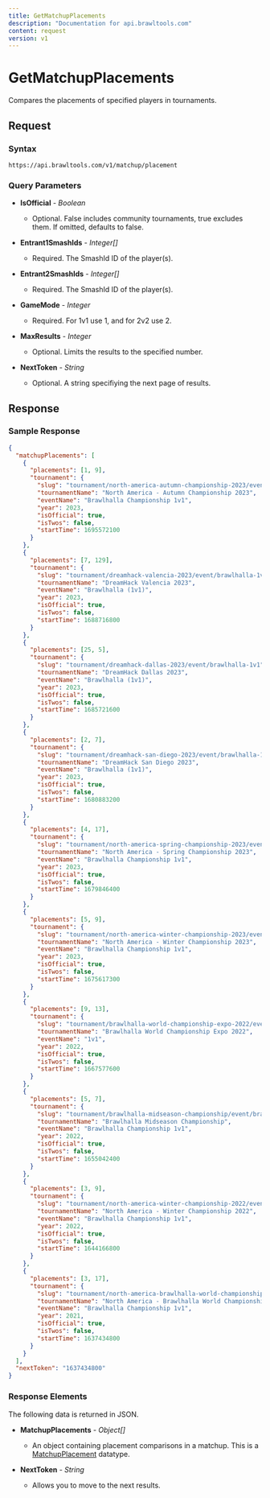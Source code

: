 ```yaml
---
title: GetMatchupPlacements
description: "Documentation for api.brawltools.com"
content: request
version: v1
---
```


# GetMatchupPlacements

Compares the placements of specified players in tournaments.

## Request

### Syntax

`https://api.brawltools.com/v1/matchup/placement`

### Query Parameters

- **IsOfficial** - _Boolean_
  - Optional. False includes community tournaments, true excludes them. If omitted, defaults to false.

- **Entrant1SmashIds** - _Integer[]_
  - Required. The SmashId ID of the player(s).

- **Entrant2SmashIds** - _Integer[]_
  - Required. The SmashId ID of the player(s).

- **GameMode** - _Integer_
  - Required. For 1v1 use 1, and for 2v2 use 2.

- **MaxResults** - _Integer_
  - Optional. Limits the results to the specified number.

- **NextToken** - _String_
  - Optional. A string specifiying the next page of results.

## Response

### Sample Response

```json
{
  "matchupPlacements": [
    {
      "placements": [1, 9],
      "tournament": {
        "slug": "tournament/north-america-autumn-championship-2023/event/brawlhalla-championship-1v1",
        "tournamentName": "North America - Autumn Championship 2023",
        "eventName": "Brawlhalla Championship 1v1",
        "year": 2023,
        "isOfficial": true,
        "isTwos": false,
        "startTime": 1695572100
      }
    },
    {
      "placements": [7, 129],
      "tournament": {
        "slug": "tournament/dreamhack-valencia-2023/event/brawlhalla-1v1",
        "tournamentName": "DreamHack Valencia 2023",
        "eventName": "Brawlhalla (1v1)",
        "year": 2023,
        "isOfficial": true,
        "isTwos": false,
        "startTime": 1688716800
      }
    },
    {
      "placements": [25, 5],
      "tournament": {
        "slug": "tournament/dreamhack-dallas-2023/event/brawlhalla-1v1",
        "tournamentName": "DreamHack Dallas 2023",
        "eventName": "Brawlhalla (1v1)",
        "year": 2023,
        "isOfficial": true,
        "isTwos": false,
        "startTime": 1685721600
      }
    },
    {
      "placements": [2, 7],
      "tournament": {
        "slug": "tournament/dreamhack-san-diego-2023/event/brawlhalla-1v1",
        "tournamentName": "DreamHack San Diego 2023",
        "eventName": "Brawlhalla (1v1)",
        "year": 2023,
        "isOfficial": true,
        "isTwos": false,
        "startTime": 1680883200
      }
    },
    {
      "placements": [4, 17],
      "tournament": {
        "slug": "tournament/north-america-spring-championship-2023/event/brawlhalla-championship-1v1",
        "tournamentName": "North America - Spring Championship 2023",
        "eventName": "Brawlhalla Championship 1v1",
        "year": 2023,
        "isOfficial": true,
        "isTwos": false,
        "startTime": 1679846400
      }
    },
    {
      "placements": [5, 9],
      "tournament": {
        "slug": "tournament/north-america-winter-championship-2023/event/brawlhalla-championship-1v1",
        "tournamentName": "North America - Winter Championship 2023",
        "eventName": "Brawlhalla Championship 1v1",
        "year": 2023,
        "isOfficial": true,
        "isTwos": false,
        "startTime": 1675617300
      }
    },
    {
      "placements": [9, 13],
      "tournament": {
        "slug": "tournament/brawlhalla-world-championship-expo-2022/event/1v1",
        "tournamentName": "Brawlhalla World Championship Expo 2022",
        "eventName": "1v1",
        "year": 2022,
        "isOfficial": true,
        "isTwos": false,
        "startTime": 1667577600
      }
    },
    {
      "placements": [5, 7],
      "tournament": {
        "slug": "tournament/brawlhalla-midseason-championship/event/brawlhalla-championship-1v1",
        "tournamentName": "Brawlhalla Midseason Championship",
        "eventName": "Brawlhalla Championship 1v1",
        "year": 2022,
        "isOfficial": true,
        "isTwos": false,
        "startTime": 1655042400
      }
    },
    {
      "placements": [3, 9],
      "tournament": {
        "slug": "tournament/north-america-winter-championship-2022/event/brawlhalla-championship-1v1",
        "tournamentName": "North America - Winter Championship 2022",
        "eventName": "Brawlhalla Championship 1v1",
        "year": 2022,
        "isOfficial": true,
        "isTwos": false,
        "startTime": 1644166800
      }
    },
    {
      "placements": [3, 17],
      "tournament": {
        "slug": "tournament/north-america-brawlhalla-world-championship-2021/event/brawlhalla-championship-1v1",
        "tournamentName": "North America - Brawlhalla World Championship 2021",
        "eventName": "Brawlhalla Championship 1v1",
        "year": 2021,
        "isOfficial": true,
        "isTwos": false,
        "startTime": 1637434800
      }
    }
  ],
  "nextToken": "1637434800"
}
```

### Response Elements

The following data is returned in JSON.

- **MatchupPlacements** - _Object[]_
  - An object containing placement comparisons in a matchup. This is a <a href="../../datatypes/matchupplacement">MatchupPlacement</a> datatype.

- **NextToken** - _String_
  - Allows you to move to the next results.
